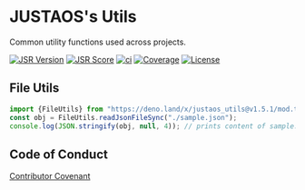 # JUSTAOS's Utils

Common utility functions used across projects.

[![JSR Version](https://jsr.io/badges/@justaos/utils)](https://jsr.io/@utility/string)
[![JSR Score](https://jsr.io/badges/@justaos/utils/score)](https://jsr.io/@utility/string/score)
[![ci](https://github.com/justaos/utils/actions/workflows/test.yml/badge.svg)](https://github.com/utilityjs/string/actions/workflows/test.yml)
[![Coverage](https://codecov.io/gh/justaos/utils/branch/main/graph/badge.svg?token=OzlniGFmNp)](https://codecov.io/gh/justaos/utils)
[![License](https://img.shields.io/github/license/justaos/utils.svg?label=License)](/LICENSE)

## File Utils

```js
import {FileUtils} from "https://deno.land/x/justaos_utils@v1.5.1/mod.ts";
const obj = FileUtils.readJsonFileSync("./sample.json");
console.log(JSON.stringify(obj, null, 4)); // prints content of sample.json
```


## Code of Conduct

[Contributor Covenant](/CODE_OF_CONDUCT.md)
